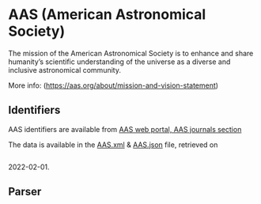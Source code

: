 # AAS (American Astronomical Society)

The mission of the American Astronomical Society is to enhance and share humanity’s scientific understanding of the universe as a diverse and inclusive astronomical community.

More info:
(https://aas.org/about/mission-and-vision-statement)

## Identifiers
 AAS identifiers are available from [AAS web portal, AAS journals section](https://journals.aas.org/facility-keywords/)

The data is available in the [AAS.xml](AAS.xml) & [AAS.json](AAS.json) file, retrieved on 
```

```
2022-02-01.

## Parser


